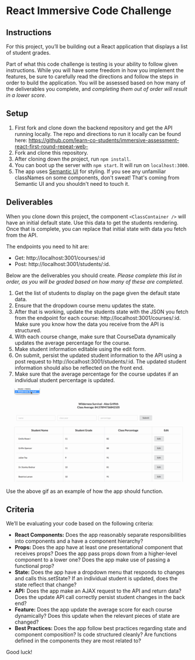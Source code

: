 # React Immersive Code Challenge

## Instructions

For this project, you’ll be building out a React application that displays a list of student grades.

Part of what this code challenge is testing is your ability to follow given instructions. While you will have some freedom in how you implement the features, be sure to carefully read the directions and follow the steps in order to build the application. You will be assessed based on how many of the deliverables you complete, and _completing them out of order will result in a lower score_.

## Setup
1) First fork and clone down the backend repository and get the API running locally. The repo and directions to run it locally can be found here:
https://github.com/learn-co-students/immersive-assessment-react-first-round-repeat-web-<YOUR CLASS START DATE>
2) Fork and clone this repository.
3) After cloning down the project, run `npm install`.
4) You can boot up the server with `npm start`. It will run on `localhost:3000`.
5) The app uses [Semantic UI](https://semantic-ui.com/) for styling. If you see any unfamiliar classNames on some components, don't sweat! That's coming from Semantic UI and you shouldn't need to touch it.

## Deliverables

When you clone down this project, the component `<ClassContainer />` will have an initial default state.  Use this data to get the students rendering.  Once that is complete, you can replace that initial state with data you fetch from the API.

The endpoints you need to hit are:
- Get: http://localhost:3001/courses/:id
- Post: http://localhost:3001/students/:id.

Below are the deliverables you should create. _Please complete this list in order, as you will be graded based on how many of these are completed_.

1) Get the list of students to display on the page given the default state data.
2) Ensure that the dropdown course menu updates the state.
3) After that is working, update the students state with the JSON you fetch from the endpoint for each course: http://localhost:3001/courses/:id. Make sure you know how the data you receive from the API is structured.
4) With each course change, make sure that CourseData dynamically updates the average percentage for the course.
5) Make student information editable using the edit form.
6) On submit, persist the updated student information to the API using a post request to http://localhost:3001/students/:id. The updated student information should also be reflected on the front end.
7) Make sure that the average percentage for the course updates if an individual student percentage is updated.

![example project](public/app.gif)

Use the above gif as an example of how the app should function.

## Criteria

We’ll be evaluating your code based on the following criteria:
- **React Components:** Does the app reasonably separate responsibilities into components and a have a component hierarchy?
- **Props:** Does the app have at least one presentational component that receives props? Does the app pass props down from a higher-level component to a lower one? Does the app make use of passing a functional prop?
- **State:** Does the app have a dropdown menu that responds to changes and calls this.setState? If an individual student is updated, does the state reflect that change?
- **API:** Does the app make an AJAX request to the API and return data? Does the update API call correctly persist student changes in the back end?
- **Feature:** Does the app update the average score for each course dynamically? Does this update when the relevant pieces of state are changed?
- **Best Practices:** Does the app follow best practices regarding state and component composition? Is code structured cleanly? Are functions defined in the components they are most related to?


Good luck!
